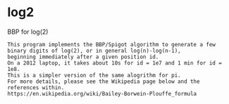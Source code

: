 # log2
BBP for log(2)

    This program implements the BBP/Spigot algorithm to generate a few binary digits of log(2), or in general log(n)-log(n-1),
    beginning immediately after a given position id.
    On a 2012 laptop, it takes about 10s for id = 1e7 and 1 min for id = 1e8.
    This is a simpler version of the same alogrithm for pi.
    For more details, please see the Wikipedia page below and the references within.
    https://en.wikipedia.org/wiki/Bailey-Borwein-Plouffe_formula
